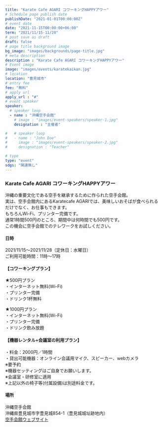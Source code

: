 ```yaml
---
title: "Karate Cafe AGARI コワーキングHAPPYアワー"
# Schedule page publish date
publishDate: "2021-01-01T00:00:00Z"
# event date
date: "2021-11-15T00:00:00+06:00"
term: "2021/11/15-11/28"
# post save as draft
draft: false
# page title background image
bg_image: "images/backgrounds/page-title.jpg"
# meta description
description : "Karate Cafe AGARI コワーキングHAPPYアワー"
# Event image
image: "images/events/karatekaikan.jpg"
# location
location: "豊見城市"
# entry fee
fee: "無料"
# apply url
apply_url : "#"
# event speaker
speaker:
  # speaker loop
  - name : "沖縄空手会館"
    # image : "images/event-speakers/speaker-1.jpg"
    designation : "主催者"

#   # speaker loop
#   - name : "John Doe"
#     image : "images/event-speakers/speaker-2.jpg"
#     designation : "Teacher"

# type
type: "event"
sdgs: "関連無し"
---
```


### Karate Cafe AGARI コワーキングHAPPYアワー
沖縄の重要文化である空手を継承するために作られた空手会館。  
実は、空手会館内にあるKaratecafe AGARIでは、美味しいおそばが食べられるだけでなく、お仕事もできます。  
もちろんWi-Fi、プリンター完備です。  
通常1時間500円のところ、期間中は何時間でも500円です。  
この機会に空手会館でのテレワークをお試しください。

#### 日時
2021/11/15～2021/11/28（定休日：水曜日）  
ご利用可能時間：11時～17時  
  
#### 【コワーキングプラン】
★500円プラン  
・インターネット無料(Wi-Fi)  
・プリンター完備  
・ドリンク1杯無料  
  
★1000円プラン  
・インターネット無料(Wi-Fi)  
・プリンター完備  
・ドリンク飲み放題  
  
#### 【機器レンタル+会議室の利用プラン】
・料金：2000円／1時間  
・貸出可能機器：オンライン会議用マイク、スピーカー、webカメラ  
※要予約  
※機器セッティングはご自身でお願いします。  
※会議室・研修室に適用  
※上記以外の椅子等(付属設備)は別途料金です。  
  
#### 場所
沖縄空手会館  
沖縄県豊見城市字豊見城854-1（豊見城城址跡地内）  
<a href="https://karatekaikan.jp/" target="_blank">空手会館ウェブサイト</a>  
